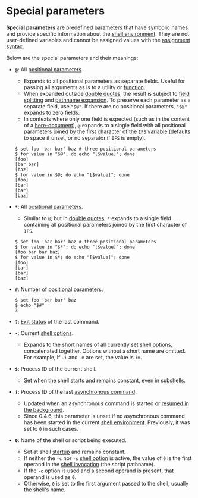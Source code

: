 # Special parameters

**Special parameters** are predefined [parameters](index.html) that have symbolic names and provide specific information about the [shell environment]. They are not user-defined variables and cannot be assigned values with the [assignment syntax](variables.md#defining-variables).

Below are the special parameters and their meanings:

- **`@`**: All [positional parameters].
    - Expands to all positional parameters as separate fields. Useful for passing all arguments as is to a utility or [function](../functions.md).
    - When expanded outside [double quotes], the result is subject to [field splitting](../words/field_splitting.md) and [pathname expansion](../words/globbing.md). To preserve each parameter as a separate field, use `"$@"`. If there are no positional parameters, `"$@"` expands to zero fields.
    - In contexts where only one field is expected (such as in the content of a [here-document](../redirections/here_documents.md)), `@` expands to a single field with all positional parameters joined by the first character of the [`IFS` variable](variables.md#reserved-variable-names) (defaults to space if unset, or no separator if `IFS` is empty).

    ```shell
    $ set foo 'bar bar' baz # three positional parameters
    $ for value in "$@"; do echo "[$value]"; done
    [foo]
    [bar bar]
    [baz]
    $ for value in $@; do echo "[$value]"; done
    [foo]
    [bar]
    [bar]
    [baz]
    ```

- **`*`**: All [positional parameters].
    - Similar to `@`, but in [double quotes], `*` expands to a single field containing all positional parameters joined by the first character of `IFS`.

    ```shell
    $ set foo 'bar bar' baz # three positional parameters
    $ for value in "$*"; do echo "[$value]"; done
    [foo bar bar baz]
    $ for value in $*; do echo "[$value]"; done
    [foo]
    [bar]
    [bar]
    [baz]
    ```

- **`#`**: Number of [positional parameters].

    ```shell
    $ set foo 'bar bar' baz
    $ echo "$#"
    3
    ```

- **`?`**: [Exit status](../commands/exit_status.md) of the last command.

- **`-`**: Current [shell options].
    - Expands to the short names of all currently set [shell options], concatenated together. Options without a short name are omitted. For example, if `-i` and `-m` are set, the value is `im`.

- **`$`**: Process ID of the current shell.
    - Set when the shell starts and remains constant, even in [subshells](../../environment/index.html#subshells).

- **`!`**: Process ID of the last [asynchronous command](../commands/lists.md#asynchronous-commands).
    - Updated when an asynchronous command is started or [resumed in the background](../../builtins/bg.md).
    - Since 0.4.6, this parameter is unset if no asynchronous command has been started in the current [shell environment]. Previously, it was set to `0` in such cases.

- **`0`**: Name of the shell or script being executed.
    - Set at shell [startup](../../startup.md) and remains constant.
    - If neither the `-c` nor `-s` [shell option] is active, the value of `0` is the first operand in the [shell invocation](../../startup.md) (the script pathname).
    - If the `-c` option is used and a second operand is present, that operand is used as `0`.
    - Otherwise, `0` is set to the first argument passed to the shell, usually the shell's name.

[double quotes]: ../words/quoting.md#double-quotes
[positional parameters]: positional.md
[shell environment]: ../../environment/index.md
[shell option]: ../../environment/options.md
[shell options]: ../../environment/options.md
